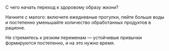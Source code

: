 С чего начать переход к здоровому образу жизни?

Начните с малого: включите ежедневные прогулки, пейте больше воды и постепенно уменьшайте количество обработанных продуктов в рационе.

Не стремитесь к резким переменам — устойчивые привычки формируются постепенно, и на это нужно время.
